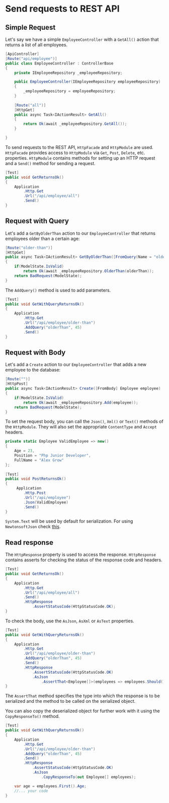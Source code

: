 # Send requests to REST API

## Simple Request

Let's say we have a simple `EmployeeController` with a `GetAll()` action that returns a list of all employees.

```csharp
[ApiController]
[Route("api/employee")]
public class EmployeeController : ControllerBase
{
    private IEmployeeRepository _employeeRepository;

    public EmployeeController(IEmployeeRepository employeeRepository)
    {
        _employeeRepository = employeeRepository;
    }
    
    [Route("all")]
    [HttpGet]
    public async Task<IActionResult> GetAll()
    {
        return Ok(await _employeeRepository.GetAll());
    }

}
```

To send requests to the REST API, `HttpFacade` and `HttpModule` are used.
`HttpFacade` provides access to `HttpModule` via `Get`, `Post`, `Delete`, etc. properties.
`HttpModule` contains methods for setting up an HTTP request and a `Send()` method for sending a request.

```csharp
[Test]
public void GetReturnsOk()
{
    Application
        .Http.Get
        .Url("/api/employee/all")
        .Send()
}
```

## Request with Query

Let's add a `GetByOlderThan` action to our `EmployeeController` that returns employees older than a certain age:

```csharp
[Route("older-than")]
[HttpGet]
public async Task<IActionResult> GetByOlderThan([FromQuery(Name = "olderThan"), Range(18, 99)] int olderThan)
{
    if(ModelState.IsValid)
        return Ok(await _employeeRepository.OlderThan(olderThan));
    return BadRequest(ModelState);
}
```

The `AddQuery()` method is used to add parameters.

```csharp
[Test]
public void GetWithQueryReturnsOk()
{
    Application
        .Http.Get
        .Url("/api/employee/older-than")
        .AddQuery("olderThan", 45)
        .Send()
}
```

## Request with Body

Let's add a `Create` action to our `EmployeeController` that adds a new employee to the database:

```csharp
[Route("")]
[HttpPost]
public async Task<IActionResult> Create([FromBody] Employee employee)
{
    if(ModelState.IsValid)
        return Ok(await _employeeRepository.Add(employee));
    return BadRequest(ModelState);
}
```

To set the request body, you can call the `Json()`, `Xml()` or `Text()` methods of the `HttpModule`. They will also set the appropriate `ContentType` and `Accept` headers.

```csharp
private static Employee ValidEmployee => new()
{
    Age = 23,
    Position = "Php Junior Developer",
    FullName = "Alex Grow"
};
        
[Test]
public void PostReturnsOk()
{
     Application
        .Http.Post
        .Url("/api/employee")
        .Json(ValidEmployee)
        .Send()
}
```

`System.Text` will be used by default for serialization. For using `NewtonsoftJson` check [this]().

## Read response

The `HttpResponse` property is used to access the response. `HttpResponse` contains asserts for checking the status of the response code and headers.

```csharp
[Test]
public void GetReturnsOk()
{
    Application
        .Http.Get
        .Url("/api/employee/all")
        .Send()
        .HttpResponse
            .AssertStatusCode(HttpStatusCode.OK);
}
```

To check the body, use the `AsJson`, `AsXml` or `AsText` properties.

```csharp
[Test]
public void GetWithQueryReturnsOk()
{
    Application
        .Http.Get
        .Url("/api/employee/older-than")
        .AddQuery("olderThan", 45)
        .Send()
        .HttpResponse
            .AssertStatusCode(HttpStatusCode.OK)
            .AsJson
                .AssertThat<Employee[]>(employees => employees.Should().NotContain(x=>x.Age<45));
}
```

The `AssertThat` method specifies the type into which the response is to be serialized and the method to be called on the serialized object.

You can also copy the deserialized object for further work with it using the `CopyResponseTo()` method.

```csharp
[Test]
public void GetWithQueryReturnsOk()
{
    Application
        .Http.Get
        .Url("/api/employee/older-than")
        .AddQuery("olderThan", 45)
        .Send()
        .HttpResponse
            .AssertStatusCode(HttpStatusCode.OK)
            .AsJson
                .CopyResponseTo(out Employee[] employees);

    var age = employees.First().Age;
    //... your code
}
```
